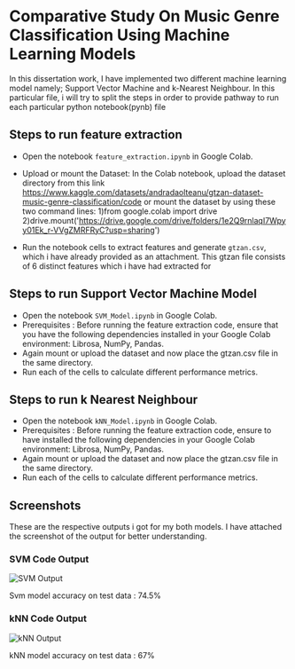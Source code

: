 
# Comparative Study On Music Genre Classification Using Machine Learning Models

In this dissertation work, I have implemented two different machine learning model namely; Support Vector Machine and k-Nearest Neighbour. In this particular file, i will try to split the steps in order to provide pathway to run each particular python notebook(pynb) file

## Steps to run feature extraction
* Open the notebook `feature_extraction.ipynb` in Google Colab.
* Upload or mount the Dataset: In the Colab notebook, upload the dataset directory from this link https://www.kaggle.com/datasets/andradaolteanu/gtzan-dataset-music-genre-classification/code or mount the dataset by using these two command lines:
1)from google.colab import drive
2)drive.mount('https://drive.google.com/drive/folders/1e2Q9rnlaqI7Wpyy01Ek_r-VVgZMRFRyC?usp=sharing')

* Run the notebook cells to extract features and generate `gtzan.csv`, which i have already provided as an attachment. This gtzan file consists of 6 distinct features which i have had extracted for


## Steps to run Support Vector Machine Model
* Open the notebook `SVM_Model.ipynb` in Google Colab.
* Prerequisites : Before running the feature extraction code, ensure that you have the following dependencies installed in your Google Colab environment: Librosa, NumPy, Pandas.
* Again mount or upload the dataset and now place the gtzan.csv file in the same directory.
* Run each of the cells to calculate different performance metrics.

## Steps to run k Nearest Neighbour
* Open the notebook `kNN_Model.ipynb` in Google Colab.
* Prerequisites : Before running the feature extraction code, ensure to have installed the following dependencies in your Google Colab environment: Librosa, NumPy, Pandas.
* Again mount or upload the dataset and now place the gtzan.csv file in the same directory.
* Run each of the cells to calculate different performance metrics.









## Screenshots

These are the respective outputs i got for my both models. I have attached the screenshot of the output for better understanding. 
### SVM Code Output

![SVM Output](https://raw.githubusercontent.com/gitesh21/images/aee84514f45956a7ad67f95e70337918ee425776/01A6F6AF-252A-44BB-AF4F-EA2E8A2F7717_1_201_a.jpeg?token=ANCGNUNCBYMQXAYCRP27PX3E4YLV4)

Svm model accuracy on test data : 74.5%

### kNN Code Output


![kNN Output](https://raw.githubusercontent.com/gitesh21/images/main/F10DD597-D45E-4398-A493-F122B8668A73_1_201_a.jpeg?token=GHSAT0AAAAAACGUMP5JS77XJUXECHUS5R64ZHGDI3Q)

kNN model accuracy on test data : 67%